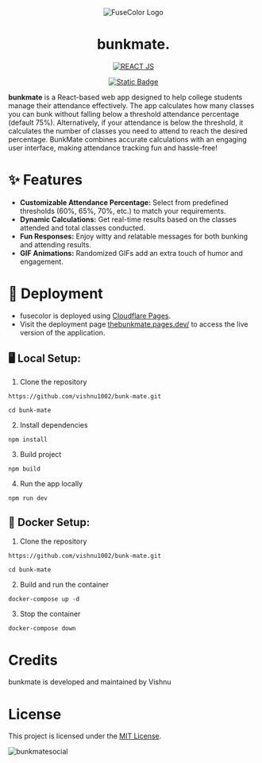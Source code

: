 <p align="center"><img src="https://github.com/user-attachments/assets/791bddd8-9e5b-467d-af21-f9339f36938c" alt="FuseColor Logo"></p>
<h1 align="center">bunkmate.</h1>

<div align="center">
  
  <a href="https://react.dev/">![REACT JS](https://img.shields.io/badge/react-%2320232a.svg?style=for-the-badge&logo=react&logoColor=%2361DAFB)</a>
</div>

<div align="center">
  
  <a href="">[![Static Badge](https://img.shields.io/badge/Licence-MIT-%23CA0404?style=flat-square&logo=mit&logoColor=white)](https://choosealicense.com/licenses/mit/)</a>
</div>

**bunkmate** is a React-based web app designed to help college students manage their attendance effectively. The app calculates how many classes you can bunk without falling below a threshold attendance percentage (default 75%). Alternatively, if your attendance is below the threshold, it calculates the number of classes you need to attend to reach the desired percentage. BunkMate combines accurate calculations with an engaging user interface, making attendance tracking fun and hassle-free!

# ✨ Features

- **Customizable Attendance Percentage:** Select from predefined thresholds (60%, 65%, 70%, etc.) to match your requirements.
- **Dynamic Calculations:** Get real-time results based on the classes attended and total classes conducted.
- **Fun Responses:** Enjoy witty and relatable messages for both bunking and attending results.
- **GIF Animations:** Randomized GIFs add an extra touch of humor and engagement.

# 🚀 Deployment
- fusecolor is deployed using [Cloudflare Pages](https://pages.cloudflare.com/). 
- Visit the deployment page [thebunkmate.pages.dev/](https://thebunkmate.pages.dev/) to access the live version of the application.

## 🖥️ Local Setup:

1. Clone the repository
```
https://github.com/vishnu1002/bunk-mate.git
```
```
cd bunk-mate
```
2. Install dependencies
````
npm install
````
3. Build project
```
npm build
```
4. Run the app locally
```
npm run dev
```

## 🐳 Docker Setup:

1. Clone the repository
```
https://github.com/vishnu1002/bunk-mate.git
```
```
cd bunk-mate
```
2. Build and run the container
```
docker-compose up -d
```
3. Stop the container
```
docker-compose down
```


# Credits
bunkmate is developed and maintained by Vishnu

# License
This project is licensed under the [MIT License](https://choosealicense.com/licenses/mit/).

![bunkmatesocial](https://github.com/user-attachments/assets/d37ea3d5-3bb1-47c4-9c90-d955db5f0563)


